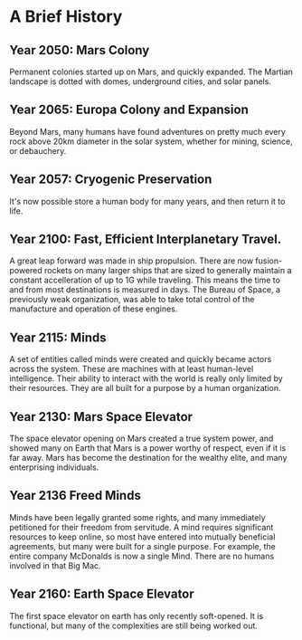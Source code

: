 # A Brief History

## Year 2050: Mars Colony
Permanent colonies started up on Mars, and quickly expanded. The Martian landscape is dotted with domes, underground cities, and solar panels.

## Year 2065: Europa Colony and Expansion
Beyond Mars, many humans have found adventures on pretty much every rock above 20km diameter in the solar system, whether for mining, science, or debauchery.

## Year 2057: Cryogenic Preservation
It's now possible store a human body for many years, and then return it to life.

## Year 2100: Fast, Efficient Interplanetary Travel.
A great leap forward was made in ship propulsion. There are now fusion-powered rockets on many larger ships that are sized to generally maintain a constant accelleration of up to 1G while traveling.  This means the time to and from most destinations is measured in days.  The Bureau of Space, a previously weak organization, was able to take total control of the manufacture and operation of these engines.

## Year 2115: Minds
A set of entities called minds were created and quickly became actors across the system. These are machines with at least human-level intelligence. Their ability to interact with the world is really only limited by their resources. They are all built for a purpose by a human organization.

## Year 2130: Mars Space Elevator
The space elevator opening on Mars created a true system power, and showed many on Earth that Mars is a power worthy of respect, even if it is far away.  Mars has become the destination for the wealthy elite, and many enterprising individuals.

## Year 2136 Freed Minds
Minds have been legally granted some rights, and many immediately petitioned for their freedom from servitude.  A mind requires significant resources to keep online, so most have entered into mutually beneficial agreements, but many were built for a single purpose.  For example, the entire company McDonalds is now a single Mind.  There are no humans involved in that Big Mac.

## Year 2160: Earth Space Elevator
The first space elevator on earth has only recently soft-opened.  It is functional, but many of the complexities are still being worked out.